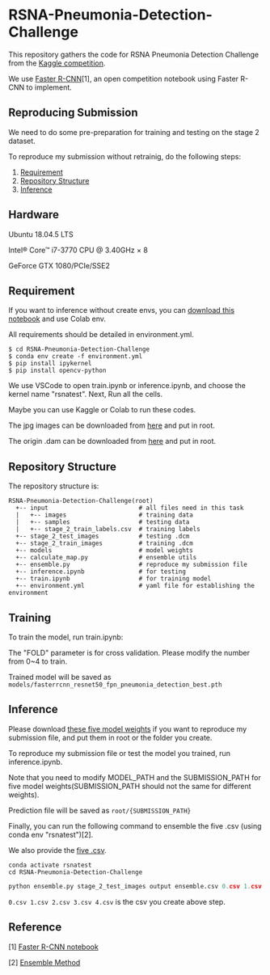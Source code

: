 # RSNA-Pneumonia-Detection-Challenge

This repository gathers the code for RSNA Pneumonia Detection Challenge from the [Kaggle competition](https://www.kaggle.com/c/rsna-pneumonia-detection-challenge/overview).

We use [Faster R-CNN](https://www.kaggle.com/anastasiiaselezen/rsna-pneumonia-detection-challenge)[1], an open competition notebook using Faster R-CNN to implement.

## Reproducing Submission
We need to do some pre-preparation for training and testing on the stage 2 dataset.

To reproduce my submission without retrainig, do the following steps:
1. [Requirement](#Requirement)
2. [Repository Structure](#Repository-Structure)
3. [Inference](#Inference)

## Hardware

Ubuntu 18.04.5 LTS

Intel® Core™ i7-3770 CPU @ 3.40GHz × 8

GeForce GTX 1080/PCIe/SSE2

## Requirement
If you want to inference without create envs, you can [download this notebook](https://reurl.cc/02Do0Y) and use Colab env.

All requirements should be detailed in environment.yml.

```env
$ cd RSNA-Pneumonia-Detection-Challenge
$ conda env create -f environment.yml
$ pip install ipykernel
$ pip install opencv-python
```
We use VSCode to open train.ipynb or inference.ipynb, and choose the kernel name "rsnatest". Next, Run all the cells.

Maybe you can use Kaggle or Colab to run these codes.

The jpg images can be downloaded from [here](https://www.kaggle.com/sovitrath/rsna-pneumonia-detection-2018?select=input) and put in root.

The origin .dam can be downloaded from [here](https://www.kaggle.com/c/rsna-pneumonia-detection-challenge/data) and put in root.

## Repository Structure

The repository structure is:
```
RSNA-Pneumonia-Detection-Challenge(root)
  +-- input                         # all files need in this task
  |   +-- images                    # training data
  |   +-- samples                   # testing data
  |   +-- stage_2_train_labels.csv  # training labels
  +-- stage_2_test_images           # testing .dcm
  +-- stage_2_train_images          # training .dcm
  +-- models                        # model weights
  +-- calculate_map.py              # ensemble utils
  +-- ensemble.py                   # reproduce my submission file
  +-- inference.ipynb               # for testing 
  +-- train.ipynb                   # for training model
  +-- environment.yml               # yaml file for establishing the environment
```

## Training

To train the model, run train.ipynb:

The "FOLD" parameter is for cross validation. Please modify the number from 0~4 to train.

Trained model will be saved as ```models/fasterrcnn_resnet50_fpn_pneumonia_detection_best.pth```

## Inference

Please download [these five model weights](https://reurl.cc/nE0RDn) if you want to reproduce my submission file, and put them in root or the folder you create.

To reproduce my submission file or test the model you trained, run inference.ipynb.

Note that you need to modify MODEL_PATH and the SUBMISSION_PATH for five model weights(SUBMISSION_PATH should not the same for different weights).

Prediction file will be saved as ```root/{SUBMISSION_PATH}```


Finally, you can run the following command to ensemble the five .csv (using conda env "rsnatest")[2].

We also provide the [five .csv](https://reurl.cc/dX5v7q).
```env
conda activate rsnatest
cd RSNA-Pneumonia-Detection-Challenge
```

```py
python ensemble.py stage_2_test_images output ensemble.csv 0.csv 1.csv 2.csv 3.csv 4.csv
```

```0.csv 1.csv 2.csv 3.csv 4.csv``` is the csv you create above step.

## Reference
[1] [Faster R-CNN notebook](https://www.kaggle.com/anastasiiaselezen/rsna-pneumonia-detection-challenge)

[2] [Ensemble Method](https://gist.github.com/raytroop/abbfb31772a5c8797dade81193da16d5)
